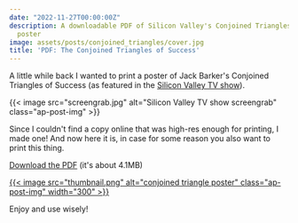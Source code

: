 ```yaml
---
date: "2022-11-27T00:00:00Z"
description: A downloadable PDF of Silicon Valley's Conjoined Triangles of Success
  poster
image: assets/posts/conjoined_triangles/cover.jpg
title: 'PDF: The Conjoined Triangles of Success'
---
```


A little while back I wanted to print a poster of Jack Barker's Conjoined Triangles of Success (as featured in the [Silicon Valley TV show](<https://en.wikipedia.org/wiki/Silicon_Valley_(TV_series)>)).

{{< image src="screengrab.jpg" alt="Silicon Valley TV show screengrab" class="ap-post-img" >}}

Since I couldn't find a copy online that was high-res enough for printing, I made one! And now here it is, in case for some reason you also want to print this thing.

[Download the PDF](conjoined_triangles_of_success_poster.pdf) (it's about 4.1MB)

[{{< image src="thumbnail.png" alt="conjoined triangle poster" class="ap-post-img" width="300" >}}](conjoined_triangles_of_success_poster.pdf)

Enjoy and use wisely!
